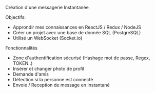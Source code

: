 Création d'une messagerie Instantanée

Objectifs: 

- Approndir mes connaissances en ReactJS / Redux / NodeJS 
- Créer un projet avec une base de donnée SQL (PostgreSQL) 
- Utilisé un WebSocket (Socket.io)


Fonctionnalités

- Zone d'authentification sécurisé (Hashage mot de passe, Regex, TOKEN..)
- Insérer et changer photo de profil
- Demande d'amis 
- Détection si la personne est connecté
- Envoie / Reception de message en Instantané 
